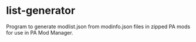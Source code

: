 list-generator
==============

Program to generate modlist.json from modinfo.json files in zipped PA mods for use in PA Mod Manager.

